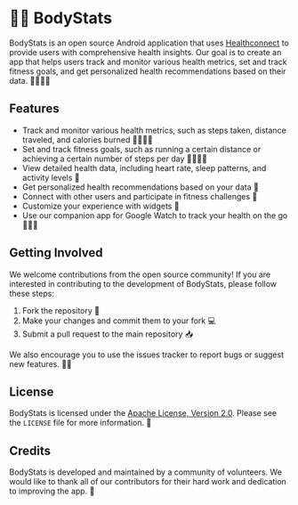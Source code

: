 # 🏋️‍♂️ BodyStats

BodyStats is an open source Android application that uses [Healthconnect](https://developer.android.com/reference/android/hardware/health/package-summary) to provide users with comprehensive health insights. Our goal is to create an app that helps users track and monitor various health metrics, set and track fitness goals, and get personalized health recommendations based on their data. 🏋️‍♂️🏋️‍♀️

## Features

- Track and monitor various health metrics, such as steps taken, distance traveled, and calories burned 🏃‍♂️🏃‍♀️
- Set and track fitness goals, such as running a certain distance or achieving a certain number of steps per day 🏋️‍♂️🏋️‍♀️
- View detailed health data, including heart rate, sleep patterns, and activity levels 💪
- Get personalized health recommendations based on your data 🤔
- Connect with other users and participate in fitness challenges 🤝
- Customize your experience with widgets 📱
- Use our companion app for Google Watch to track your health on the go 📱🧑‍💼

## Getting Involved

We welcome contributions from the open source community! If you are interested in contributing to the development of BodyStats, please follow these steps:

1. Fork the repository 🍴
2. Make your changes and commit them to your fork 💻
3. Submit a pull request to the main repository 📥

We also encourage you to use the issues tracker to report bugs or suggest new features. 🐛💡

## License

BodyStats is licensed under the [Apache License, Version 2.0](https://www.apache.org/licenses/LICENSE-2.0). Please see the `LICENSE` file for more information. 📜

## Credits

BodyStats is developed and maintained by a community of volunteers. We would like to thank all of our contributors for their hard work and dedication to improving the app. 🙏
